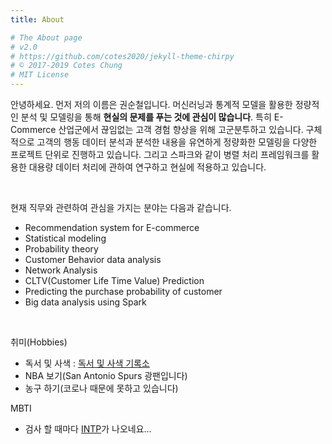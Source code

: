 ```yaml
---
title: About

# The About page
# v2.0
# https://github.com/cotes2020/jekyll-theme-chirpy
# © 2017-2019 Cotes Chung
# MIT License
---
```


안녕하세요. 먼저 저의 이름은 권순철입니다. 
머신러닝과 통계적 모델을 활용한 정량적인 분석 및 모델링을 통해 **현실의 문제를 푸는 것에 관심이 많습니다**. 특히 E-Commerce 산업군에서 끊임없는 고객 경험 향상을 위해 고군분투하고 있습니다. 구체적으로 고객의 행동 데이터 분석과 분석한 내용을 유연하게 정량화한 모델링을 다양한 프로젝트 단위로 진행하고 있습니다. 그리고 스파크와 같이 병렬 처리 프레임워크를 활용한 대용량 데이터 처리에 관하여 연구하고 현실에 적용하고 있습니다.  
 
 <br>
 
 현재 직무와 관련하여 관심을 가지는 분야는 다음과 같습니다.  
 - Recommendation system for E-commerce
 - Statistical modeling
 - Probability theory
 - Customer Behavior data analysis
 - Network Analysis
 - CLTV(Customer Life Time Value) Prediction
 - Predicting the purchase probability of customer
 - Big data analysis using Spark
 
<br>

취미(Hobbies)
- 독서 및 사색 : [독서 및 사색 기록소](https://classicmania33.medium.com/)
- NBA 보기(San Antonio Spurs 광팬입니다)
- 농구 하기(코로나 때문에 못하고 있습니다)

MBTI
- 검사 할 때마다 [INTP](https://www.16personalities.com/ko/%EC%84%B1%EA%B2%A9%EC%9C%A0%ED%98%95-intp)가 나오네요...